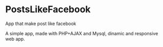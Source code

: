 # PostsLikeFacebook
App that make post like facebook

A simple app, made with PHP+AJAX and Mysql, dinamic and responsive web app.
